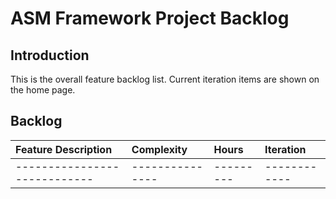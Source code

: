 # ASM Framework Project Backlog #

## Introduction ##

This is the overall feature backlog list. Current iteration items are shown on the home page.


## Backlog ##

| Feature Description | Complexity | Hours | Iteration |
|:--------------------|:-----------|:------|:----------|
| ---------------------------- | --------------- | --------- | ------------ |
